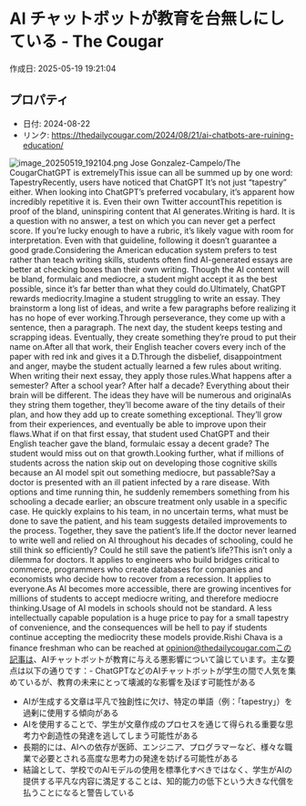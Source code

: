 # AI チャットボットが教育を台無しにしている - The Cougar

作成日: 2025-05-19 19:21:04

## プロパティ

- 日付: 2024-08-22
- リンク: https://thedailycougar.com/2024/08/21/ai-chatbots-are-ruining-education/

![image_20250519_192104.png](../assets/image_20250519_192104.png)
Jose Gonzalez-Campelo/The CougarChatGPT is extremelyThis issue can all be summed up by one word: TapestryRecently, users have noticed that ChatGPT It’s not just “tapestry” either. When looking into ChatGPT’s preferred vocabulary, it’s apparent how incredibly repetitive it is. Even their own Twitter accountThis repetition is proof of the bland, uninspiring content that AI generates.Writing is hard. It is a question with no answer, a test on which you can never get a perfect score. If you’re lucky enough to have a rubric, it’s likely vague with room for interpretation. Even with that guideline, following it doesn’t guarantee a good grade.Considering the American education system prefers to test rather than teach writing skills, students often find AI-generated essays are better at checking boxes than their own writing. Though the AI content will be bland, formulaic and mediocre, a student might accept it as the best possible, since it’s far better than what they could do.Ultimately, ChatGPT rewards mediocrity.Imagine a student struggling to write an essay. They brainstorm a long list of ideas, and write a few paragraphs before realizing it has no hope of ever working.Through perseverance, they come up with a sentence, then a paragraph. The next day, the student keeps testing and scrapping ideas. Eventually, they create something they’re proud to put their name on.After all that work, their English teacher covers every inch of the paper with red ink and gives it a D.Through the disbelief, disappointment and anger, maybe the student actually learned a few rules about writing. When writing their next essay, they apply those rules.What happens after a semester? After a school year? After half a decade? Everything about their brain will be different. The ideas they have will be numerous and originalAs they string them together, they’ll become aware of the tiny details of their plan, and how they add up to create something exceptional. They’ll grow from their experiences, and eventually be able to improve upon their flaws.What if on that first essay, that student used ChatGPT and their English teacher gave the bland, formulaic essay a decent grade? The student would miss out on that growth.Looking further, what if millions of students across the nation skip out on developing those cognitive skills because an AI model spit out something mediocre, but passable?Say a doctor is presented with an ill patient infected by a rare disease. With options and time running thin, he suddenly remembers something from his schooling a decade earlier; an obscure treatment only usable in a specific case. He quickly explains to his team, in no uncertain terms, what must be done to save the patient, and his team suggests detailed improvements to the process. Together, they save the patient’s life.If the doctor never learned to write well and relied on AI throughout his decades of schooling, could he still think so efficiently? Could he still save the patient’s life?This isn’t only a dilemma for doctors. It applies to engineers who build bridges critical to commerce, programmers who create databases for companies and economists who decide how to recover from a recession. It applies to everyone.As AI becomes more accessible, there are growing incentives for millions of students to accept mediocre writing, and therefore mediocre thinking.Usage of AI models in schools should not be standard. A less intellectually capable population is a huge price to pay for a small tapestry of convenience, and the consequences will be hell to pay if students continue accepting the mediocrity these models provide.Rishi Chava is a finance freshman who can be reached at opinion@thedailycougar.comこの記事は、AIチャットボットが教育に与える悪影響について論じています。主な要点は以下の通りです：- ChatGPTなどのAIチャットボットが学生の間で人気を集めているが、教育の未来にとって壊滅的な影響を及ぼす可能性がある
- AIが生成する文章は平凡で独創性に欠け、特定の単語（例：「tapestry」）を過剰に使用する傾向がある
- AIを使用することで、学生が文章作成のプロセスを通じて得られる重要な思考力や創造性の発達を逃してしまう可能性がある
- 長期的には、AIへの依存が医師、エンジニア、プログラマーなど、様々な職業で必要とされる高度な思考力の発達を妨げる可能性がある
- 結論として、学校でのAIモデルの使用を標準化すべきではなく、学生がAIの提供する平凡な内容に満足することは、知的能力の低下という大きな代償を払うことになると警告している
